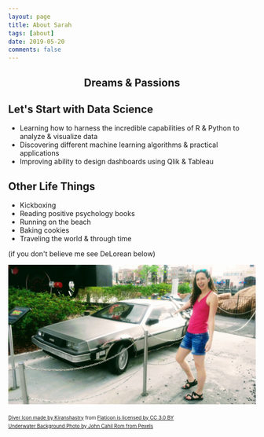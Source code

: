 ```yaml
---
layout: page
title: About Sarah
tags: [about]
date: 2019-05-20
comments: false
---
```


<center><h2> Dreams & Passions</h2></center>

## Let's Start with Data Science
* Learning how to harness the incredible capabilities of R & Python to analyze & visualize data
* Discovering different machine learning algorithms & practical applications
* Improving ability to design dashboards using Qlik & Tableau


## Other Life Things
* Kickboxing
* Reading positive psychology books
* Running on the beach
* Baking cookies
* Traveling the world & through time

(if you don't believe me see DeLorean below)

<a href="/assets/img/DeLorean.jpg"><img src="/assets/img/DeLorean.jpg">

<div><font size="-2">Diver Icon made by <a href="https://www.flaticon.com/authors/kiranshastry" title="Kiranshastry">Kiranshastry</a> from <a href="https://www.flaticon.com/" title="Flaticon">Flaticon is licensed by <a href="http://creativecommons.org/licenses/by/3.0/" title="Creative Commons BY 3.0" target="blank"> CC 3.0 BY</font></div>

<div><font size="-2">Underwater Background Photo by John Cahil Rom from <a href= "https://www.pexels.com/photo/underwater-2170473/" title="Pexels">Pexels</a></font></div></a>
